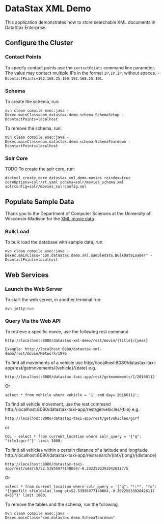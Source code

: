 # DataStax XML Demo

This application demonstrates how to store searchable XML documents in DataStax Enterprise.

## Configure the Cluster

### Contact Points

To specify contact points use the `contactPoints` command line parameter. The value may contact multiple IPs in the format `IP,IP,IP`, without spaces. `-DcontactPoints=192.168.25.100,192.168.25.101`.

### Schema

To create the schema, run:

	mvn clean compile exec:java -Dexec.mainClass=com.datastax.demo.schema.SchemaSetup -DcontactPoints=localhost
	
To remove the schema, run:

	mvn clean compile exec:java -Dexec.mainClass=com.datastax.demo.schema.SchemaTeardown -DcontactPoints=localhost

### Solr Core

TODO To create the solr core, run:

	dsetool create_core datastax_xml_demo.movies reindex=true coreOptions=solr/rt.yaml schema=solr/movies_schema.xml solrconfig=solr/movies_solrconfig.xml

## Populate Sample Data

Thank you to the Department of Computer Sciences at the University of Wisconsin-Madison for the [XML movie data][niagara].

### Bulk Load

To bulk load the database with sample data, run:

	mvn clean compile exec:java -Dexec.mainClass="com.datastax.demo.xml.sampledata.BulkDataLoader" -DcontactPoints=localhost

## Web Services

### Launch the Web Server

To start the web server, in another terminal run:

	mvn jetty:run

### Query Via the Web API

To retrieve a specific movie, use the following rest command

	http://localhost:8080/datastax-xml-demo/rest/movie/{title}/{year}
	
	Example: http://localhost:8080/datastax-xml-demo/rest/movie/Network/1976
	
[niagara]: http://research.cs.wisc.edu/niagara/data.html "Niagara XML movie data"





	
To find all movements of a vehicle use http://localhost:8080/datastax-taxi-app/rest/getmovements/{vehicle}/{date} e.g.

	http://localhost:8080/datastax-taxi-app/rest/getmovements/1/20160112

Or

	select * from vehicle where vehicle = '1' and day='20160112';

To find all vehicle movement, use the rest command http://localhost:8080/datastax-taxi-app/rest/getvehicles/{tile} e.g.

	http://localhost:8080/datastax-taxi-app/rest/getvehicles/gcrf

or 

	CQL - select * from current_location where solr_query = '{"q": "tile1:gcrf"}' limit 1000;


To find all vehicles within a certain distance of a latitude and longitude, http://localhost:8080/datastax-taxi-app/rest/search/{lat}/{long}/{distance}

	http://localhost:8080/datastax-taxi-app/rest/search/52.53956077140064/-0.20225833920426117/5
	
Or

	select * from current_location where solr_query = '{"q": "*:*", "fq": "{!geofilt sfield=lat_long pt=52.53956077140064,-0.20225833920426117 d=5}"}' limit 1000;
 	
To remove the tables and the schema, run the following.

    mvn clean compile exec:java -Dexec.mainClass="com.datastax.demo.SchemaTeardown"
    
    
